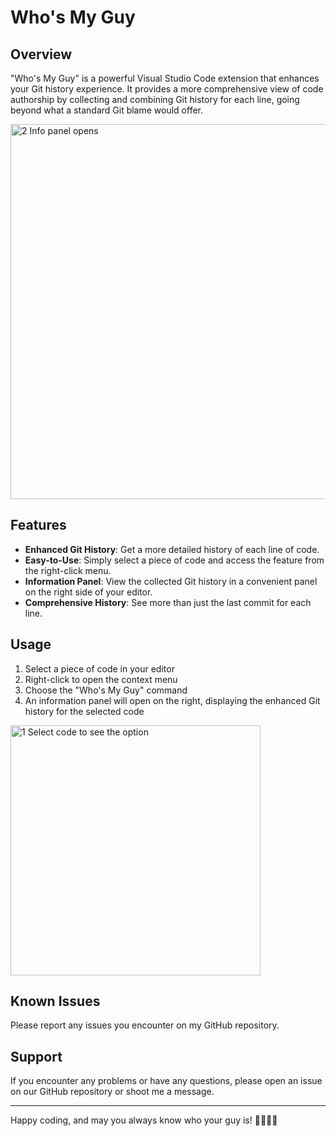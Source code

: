# Who's My Guy

## Overview

"Who's My Guy" is a powerful Visual Studio Code extension that enhances your Git history experience. It provides a more comprehensive view of code authorship by collecting and combining Git history for each line, going beyond what a standard Git blame would offer.

<img src="https://github.com/user-attachments/assets/497908a4-86b4-4457-b891-44ca11cb9938" alt="2 Info panel opens" width="600">

## Features

- **Enhanced Git History**: Get a more detailed history of each line of code.
- **Easy-to-Use**: Simply select a piece of code and access the feature from the right-click menu.
- **Information Panel**: View the collected Git history in a convenient panel on the right side of your editor.
- **Comprehensive History**: See more than just the last commit for each line.

## Usage

1. Select a piece of code in your editor
2. Right-click to open the context menu
3. Choose the "Who's My Guy" command
4. An information panel will open on the right, displaying the enhanced Git history for the selected code

<img src="https://github.com/user-attachments/assets/5ec93640-adee-4b8c-bdc6-cb0a0f2a29df" alt="1 Select code to see the option" width="400">

## Known Issues

Please report any issues you encounter on my GitHub repository.

## Support

If you encounter any problems or have any questions, please open an issue on our GitHub repository or shoot me a message.

---

Happy coding, and may you always know who your guy is! 👨‍💻👩‍💻
